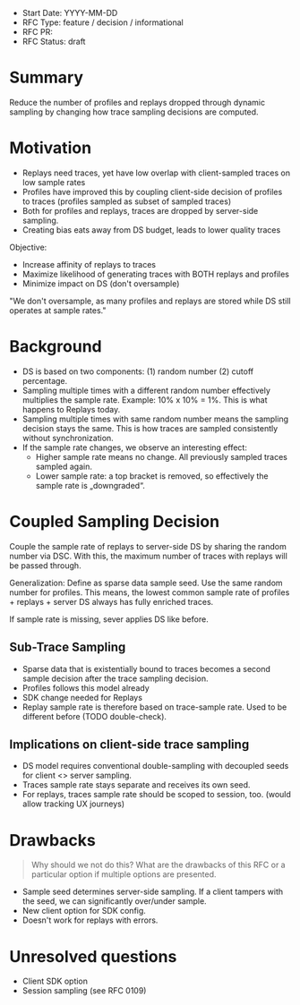 - Start Date: YYYY-MM-DD
- RFC Type: feature / decision / informational
- RFC PR: <link>
- RFC Status: draft

# Summary

Reduce the number of profiles and replays dropped through dynamic sampling by
changing how trace sampling decisions are computed.

# Motivation

- Replays need traces, yet have low overlap with client-sampled traces on low
  sample rates
- Profiles have improved this by coupling client-side decision of profiles to
  traces (profiles sampled as subset of sampled traces)
- Both for profiles and replays, traces are dropped by server-side sampling.
- Creating bias eats away from DS budget, leads to lower quality traces

Objective:
- Increase affinity of replays to traces
- Maximize likelihood of generating traces with BOTH replays and profiles
- Minimize impact on DS (don't oversample)

"We don't oversample, as many profiles and replays are stored while DS still
operates at sample rates."

# Background

- DS is based on two components: (1) random number (2) cutoff percentage.
- Sampling multiple times with a different random number effectively multiplies
  the sample rate. Example: 10% x 10% = 1%. This is what happens to Replays
  today.
- Sampling multiple times with same random number means the sampling decision
  stays the same. This is how traces are sampled consistently without
  synchronization.
- If the sample rate changes, we observe an interesting effect:
    - Higher sample rate means no change. All previously sampled traces sampled
      again.
    - Lower sample rate: a top bracket is removed, so effectively the sample
      rate is „downgraded“.

# Coupled Sampling Decision

Couple the sample rate of replays to server-side DS by sharing the random number
via DSC. With this, the maximum number of traces with replays will be passed
through.

Generalization: Define as sparse data sample seed. Use the same random number
for profiles. This means, the lowest common sample rate of profiles + replays +
server DS always has fully enriched traces.

If sample rate is missing, sever applies DS like before.

## Sub-Trace Sampling

- Sparse data that is existentially bound to traces becomes a second sample
  decision after the trace sampling decision.
- Profiles follows this model already
- SDK change needed for Replays
- Replay sample rate is therefore based on trace-sample rate. Used to be
  different before (TODO double-check).

## Implications on client-side trace sampling

- DS model requires conventional double-sampling with decoupled seeds for client
  <> server sampling.
- Traces sample rate stays separate and receives its own seed.
- For replays, traces sample rate should be scoped to session, too. (would allow
  tracking UX journeys)

# Drawbacks

> Why should we not do this? What are the drawbacks of this RFC or a particular
> option if multiple options are presented.

- Sample seed determines server-side sampling. If a client tampers with the
  seed, we can significantly over/under sample.
- New client option for SDK config.
- Doesn't work for replays with errors.

# Unresolved questions

- Client SDK option
- Session sampling (see RFC 0109)
